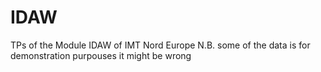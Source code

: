 # IDAW
TPs of the Module IDAW of IMT Nord Europe
N.B. some of the data is for demonstration purpouses it might be wrong